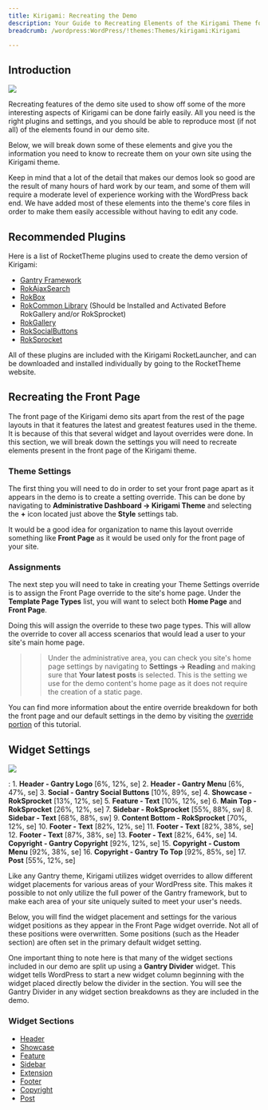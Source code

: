 ```yaml
---
title: Kirigami: Recreating the Demo
description: Your Guide to Recreating Elements of the Kirigami Theme for WordPress
breadcrumb: /wordpress:WordPress/!themes:Themes/kirigami:Kirigami

---
```


Introduction
-----

![][kirigami]

Recreating features of the demo site used to show off some of the more interesting aspects of Kirigami can be done fairly easily. All you need is the right plugins and settings, and you should be able to reproduce most (if not all) of the elements found in our demo site. 

Below, we will break down some of these elements and give you the information you need to know to recreate them on your own site using the Kirigami theme.

Keep in mind that a lot of the detail that makes our demos look so good are the result of many hours of hard work by our team, and some of them will require a moderate level of experience working with the WordPress back end. We have added most of these elements into the theme's core files in order to make them easily accessible without having to edit any code.

Recommended Plugins
-----

Here is a list of RocketTheme plugins used to create the demo version of Kirigami:

* [Gantry Framework][gantry]
* [RokAjaxSearch][rokajaxsearch]
* [RokBox][rokbox]
* [RokCommon Library](http://www.rockettheme.com/wordpress/plugins/rokutilities) (Should be Installed and Activated Before RokGallery and/or RokSprocket)
* [RokGallery][rokgallery]
* [RokSocialButtons][social]
* [RokSprocket][roksprocket]

All of these plugins are included with the Kirigami RocketLauncher, and can be downloaded and installed individually by going to the RocketTheme website.

Recreating the Front Page
-----

The front page of the Kirigami demo sits apart from the rest of the page layouts in that it features the latest and greatest features used in the theme. It is because of this that several widget and layout overrides were done. In this section, we will break down the settings you will need to recreate elements present in the front page of the Kirigami theme.

### Theme Settings

The first thing you will need to do in order to set your front page apart as it appears in the demo is to create a setting override. This can be done by navigating to **Administrative Dashboard -> Kirigami Theme** and selecting the **+** icon located just above the **Style** settings tab. 

It would be a good idea for organization to name this layout override something like **Front Page** as it would be used only for the front page of your site.

### Assignments

The next step you will need to take in creating your Theme Settings override is to assign the Front Page override to the site's home page. Under the **Template Page Types** list, you will want to select both **Home Page** and **Front Page**.

Doing this will assign the override to these two page types. This will allow the override to cover all access scenarios that would lead a user to your site's main home page.

>> Under the administrative area, you can check you site's home page settings by navigating to **Settings -> Reading** and making sure that **Your latest posts** is selected. This is the setting we use for the demo content's home page as it does not require the creation of a static page.

You can find more information about the entire override breakdown for both the front page and our default settings in the demo by visiting the [override portion][demooverride] of this tutorial.

Widget Settings
-----

![][theme]

:   1. **Header - Gantry Logo** [6%, 12%, se]
	2. **Header - Gantry Menu** [6%, 47%, se]
	3. **Social - Gantry Social Buttons** [10%, 89%, se]
	4. **Showcase - RokSprocket**  [13%, 12%, se]
    5. **Feature - Text**  [10%, 12%, se]
    6. **Main Top - RokSprocket**  [26%, 12%, se]
    7. **Sidebar - RokSprocket**  [55%, 88%, sw]
    8. **Sidebar - Text**  [68%, 88%, sw]
    9. **Content Bottom - RokSprocket**  [70%, 12%, se]
    10. **Footer - Text**  [82%, 12%, se]
    11. **Footer - Text**  [82%, 38%, se]
    12. **Footer - Text** [87%, 38%, se]
    13. **Footer - Text**  [82%, 64%, se]
    14. **Copyright - Gantry Copyright** [92%, 12%, se]
    15. **Copyright - Custom Menu** [92%, 38%, se]
    16. **Copyright - Gantry To Top** [92%, 85%, se]
    17. **Post** [55%, 12%, se]

Like any Gantry theme, Kirigami utilizes widget overrides to allow different widget placements for various areas of your WordPress site. This makes it possible to not only utilize the full power of the Gantry framework, but to make each area of your site uniquely suited to meet your user's needs.

Below, you will find the widget placement and settings for the various widget positions as they appear in the Front Page widget override. Not all of these positions were overwritten. Some positions (such as the Header section) are often set in the primary default widget setting.

One important thing to note here is that many of the widget sections included in our demo are split up using a **Gantry Divider** widget. This widget tells WordPress to start a new widget column beginning with the widget placed directly below the divider in the section. You will see the Gantry Divider in any widget section breakdowns as they are included in the demo.

### Widget Sections

* [Header][header]
* [Showcase][showcase]
* [Feature][feature]
* [Sidebar][sidebar]
* [Extension][extension]
* [Footer][footer]
* [Copyright][copyright]
* [Post][post]

[gantry]: http://gantry.org/downloads
[rokajaxsearch]: http://www.rockettheme.com/wordpress/plugins/rokajaxsearch
[rokbox]: http://www.rockettheme.com/wordpress/plugins/rokbox
[roksprocket]: http://www.rockettheme.com/wordpress/plugins/roksprocket
[kirigami]: assets/wp_kirigami.jpg
[roksprocket]: http://www.rockettheme.com/wordpress/plugins/roksprocket
[rokgallery]: http://www.rockettheme.com/wordpress/plugins/rokgallery
[faq]: faq.md
[menu]: ../../start/menu.md
[override]: http://docs.gantry.org/gantry4/configure
[header]: demo_header.md
[showcase]: demo_showcase.md
[feature]: demo_feature.md
[sidebar]: demo_sidebar.md
[extension]: demo_extension.md
[footer]: demo_footer.md
[copyright]: demo_copyright.md
[demooverride]: demo_override.md
[social]: http://www.rockettheme.com/wordpress/plugins/rokutilities
[theme]: assets/kirigami2.jpg
[post]: demo_post.md